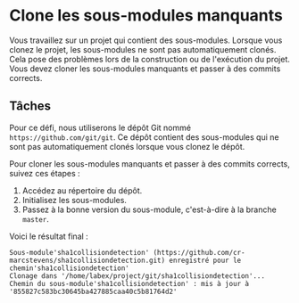 # Clone les sous-modules manquants

Vous travaillez sur un projet qui contient des sous-modules. Lorsque vous clonez le projet, les sous-modules ne sont pas automatiquement clonés. Cela pose des problèmes lors de la construction ou de l'exécution du projet. Vous devez cloner les sous-modules manquants et passer à des commits corrects.

## Tâches

Pour ce défi, nous utiliserons le dépôt Git nommé `https://github.com/git/git`. Ce dépôt contient des sous-modules qui ne sont pas automatiquement clonés lorsque vous clonez le dépôt.

Pour cloner les sous-modules manquants et passer à des commits corrects, suivez ces étapes :

1. Accédez au répertoire du dépôt.
2. Initialisez les sous-modules.
3. Passez à la bonne version du sous-module, c'est-à-dire à la branche `master`.

Voici le résultat final :

```shell
Sous-module'sha1collisiondetection' (https://github.com/cr-marcstevens/sha1collisiondetection.git) enregistré pour le chemin'sha1collisiondetection'
Clonage dans '/home/labex/project/git/sha1collisiondetection'...
Chemin du sous-module'sha1collisiondetection' : mis à jour à '855827c583bc30645ba427885caa40c5b81764d2'
```

